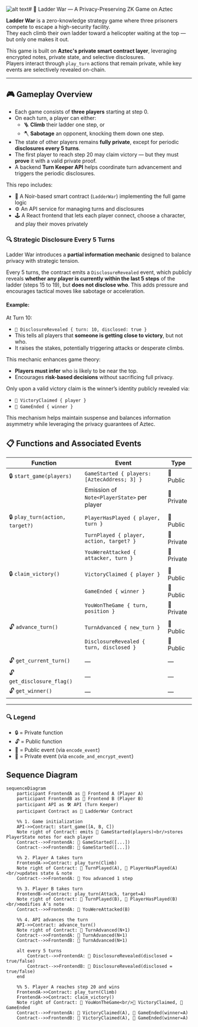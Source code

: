

![alt text](image.png)# 🧱 Ladder War — A Privacy-Preserving ZK Game on Aztec

**Ladder War** is a zero-knowledge strategy game where three prisoners compete to escape a high-security facility.  
They each climb their own ladder toward a helicopter waiting at the top — but only one makes it out.

This game is built on **Aztec's private smart contract layer**, leveraging encrypted notes, private state, and selective disclosures.  
Players interact through `play_turn` actions that remain private, while key events are selectively revealed on-chain.

---

## 🎮 Gameplay Overview

- Each game consists of **three players** starting at step 0.
- On each turn, a player can either:
  - 🪜 **Climb** their ladder one step, or
  - 🪓 **Sabotage** an opponent, knocking them down one step.
- The state of other players remains **fully private**, except for periodic **disclosures every 5 turns**.
- The first player to reach step 20 may claim victory — but they must **prove** it with a valid private proof.
- A backend **Turn Keeper API** helps coordinate turn advancement and triggers the periodic disclosures.

This repo includes:
- 🧠 A Noir-based smart contract (`LadderWar`) implementing the full game logic
- ⚙️ An API service for managing turns and disclosures
- 🕹 A React frontend that lets each player connect, choose a character, and play their moves privately

### 🔍 Strategic Disclosure Every 5 Turns

Ladder War introduces a **partial information mechanic** designed to balance privacy with strategic tension.

Every 5 turns, the contract emits a `DisclosureRevealed` event, which publicly reveals **whether any player is currently within the last 5 steps** of the ladder (steps 15 to 19), but **does not disclose who**. This adds pressure and encourages tactical moves like sabotage or acceleration.

#### Example:
At Turn 10:
- `📣 DisclosureRevealed { turn: 10, disclosed: true }`
- This tells all players that **someone is getting close to victory**, but not who.
- It raises the stakes, potentially triggering attacks or desperate climbs.

This mechanic enhances game theory:
- **Players must infer** who is likely to be near the top.
- Encourages **risk-based decisions** without sacrificing full privacy.

Only upon a valid victory claim is the winner’s identity publicly revealed via:
- `📣 VictoryClaimed { player }`
- `📣 GameEnded { winner }`

This mechanism helps maintain suspense and balances information asymmetry while leveraging the privacy guarantees of Aztec.


## 📋 Functions and Associated Events

| **Function**                    | **Event**                                        | **Type**     |
|---------------------------------|--------------------------------------------------|--------------|
| 🔒 `start_game(players)`        | `GameStarted { players: [AztecAddress; 3] }`     | 📣 Public     |
|                                 | Emission of `Note<PlayerState>` per player       | 🔐 Private    |
|                                 |                                                  |              |
| 🔒 `play_turn(action, target?)` | `PlayerHasPlayed { player, turn }`               | 📣 Public     |
|                                 | `TurnPlayed { player, action, target? }`         | 🔐 Private    |
|                                 | `YouWereAttacked { attacker, turn }`             | 🔐 Private    |
|                                 |                                                  |              |
| 🔒 `claim_victory()`            | `VictoryClaimed { player }`                      | 📣 Public     |
|                                 | `GameEnded { winner }`                           | 📣 Public     |
|                                 | `YouWonTheGame { turn, position }`               | 🔐 Private    |
|                                 |                                                  |              |
| 🔓 `advance_turn()`             | `TurnAdvanced { new_turn }`                      | 📣 Public     |
|                                 | `DisclosureRevealed { turn, disclosed }`         | 📣 Public     |
|                                 |                                                  |              |
| 🔓 `get_current_turn()`         | —                                                | —             |
| 🔓 `get_disclosure_flag()`      | —                                                | —             |
| 🔓 `get_winner()`               | —                                                | —             |

---

### 🔍 Legend

- 🔒 = Private function  
- 🔓 = Public function  
- 📣 = Public event (via `encode_event`)  
- 🔐 = Private event (via `encode_and_encrypt_event`)


## Sequence Diagram
```mermaid
sequenceDiagram
    participant FrontendA as 🧑 Frontend A (Player A)
    participant FrontendB as 🧑 Frontend B (Player B)
    participant API as 🛠 API (Turn Keeper)
    participant Contract as 📜 LadderWar Contract

    %% 1. Game initialization
    API->>Contract: start_game([A, B, C])
    Note right of Contract: emits 📣 GameStarted(players)<br/>stores PlayerState notes for each player
    Contract-->>FrontendA: 📣 GameStarted([...])
    Contract-->>FrontendB: 📣 GameStarted([...])

    %% 2. Player A takes turn
    FrontendA->>Contract: play_turn(Climb)
    Note right of Contract: 🔐 TurnPlayed(A), 📣 PlayerHasPlayed(A)<br/>updates state & note
    Contract-->>FrontendA: 🔐 You advanced 1 step

    %% 3. Player B takes turn
    FrontendB->>Contract: play_turn(Attack, target=A)
    Note right of Contract: 🔐 TurnPlayed(B), 📣 PlayerHasPlayed(B)<br/>modifies A’s note
    Contract-->>FrontendA: 🔐 YouWereAttacked(B)

    %% 4. API advances the turn
    API->>Contract: advance_turn()
    Note right of Contract: 📣 TurnAdvanced(N+1)
    Contract-->>FrontendA: 📣 TurnAdvanced(N+1)
    Contract-->>FrontendB: 📣 TurnAdvanced(N+1)

    alt every 5 turns
        Contract-->>FrontendA: 📣 DisclosureRevealed(disclosed = true/false)
        Contract-->>FrontendB: 📣 DisclosureRevealed(disclosed = true/false)
    end

    %% 5. Player A reaches step 20 and wins
    FrontendA->>Contract: play_turn(Climb)
    FrontendA->>Contract: claim_victory()
    Note right of Contract: 🔐 YouWonTheGame<br/>📣 VictoryClaimed, 📣 GameEnded
    Contract-->>FrontendA: 📣 VictoryClaimed(A), 📣 GameEnded(winner=A)
    Contract-->>FrontendB: 📣 VictoryClaimed(A), 📣 GameEnded(winner=A)
```

